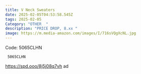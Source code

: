 ```yaml
---
title: V Neck Sweaters
date: 2025-02-05T04:53:58.545Z
tags: 2025-02-05
Category: "OTHER  "
description: "PRICE DROP, 8.xx "
image: https://m.media-amazon.com/images/I/716sVQgXcNL.jpg
---
```

Code: 5065CLHN

<pre class="language-javascript"><code

class="language-javascript"> 5065CLHN </code></pre>
https://spd.ooo/8j5j08q7vh   ad